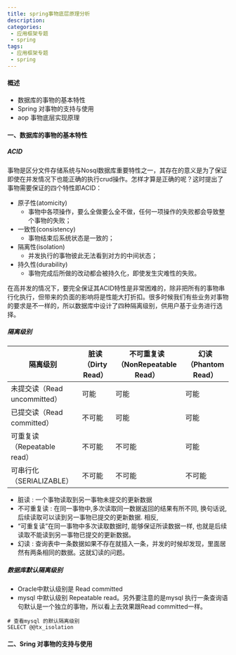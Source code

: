 ```yaml
---
title: spring事物底层原理分析
description: 
categories:
 - 应用框架专题
 - spring
tags:
 - 应用框架专题
 - spring
---
```


####  概述

- 数据库的事物的基本特性
- Spring 对事物的支持与使用
- aop 事物底层实现原理

<!--more-->

####   一、数据库的事物的基本特性 
##### ACID

事物是区分文件存储系统与Nosql数据库重要特性之一，其存在的意义是为了保证即使在并发情况下也能正确的执行crud操作。怎样才算是正确的呢？这时提出了事物需要保证的四个特性即ACID：

- 原子性(atomicity)
    - 事物中各项操作，要么全做要么全不做，任何一项操作的失败都会导致整个事物的失败；
- 一致性(consistency)
    - 事物结束后系统状态是一致的；
- 隔离性(isolation)
    - 并发执行的事物彼此无法看到对方的中间状态；
- 持久性(durability)
    - 事物完成后所做的改动都会被持久化，即使发生灾难性的失败。

在高并发的情况下，要完全保证其ACID特性是非常困难的，除非把所有的事物串行化执行，但带来的负面的影响将是性能大打折扣。很多时候我们有些业务对事物的要求是不一样的，所以数据库中设计了四种隔离级别，供用户基于业务进行选择。

##### 隔离级别 

隔离级别 |脏读（Dirty Read）|不可重复读（NonRepeatable Read）|幻读（Phantom Read）
---------|---------|---------|---------
未提交读（Read uncommitted）|	可能|	可能|   可能
已提交读（Read committed）|	不可能|	可能|	可能
可重复读（Repeatable read）|	不可能|	不可能|	可能
可串行化（SERIALIZABLE）|	不可能|	不可能|	不可能

- 脏读 :
一个事物读取到另一事物未提交的更新数据
- 不可重复读 : 
在同一事物中,多次读取同一数据返回的结果有所不同, 换句话说, 后续读取可以读到另一事物已提交的更新数据. 相反, 
- “可重复读”在同一事物中多次读取数据时, 能够保证所读数据一样, 也就是后续读取不能读到另一事物已提交的更新数据。
- 幻读 :
 查询表中一条数据如果不存在就插入一条，并发的时候却发现，里面居然有两条相同的数据。这就幻读的问题。

##### 数据库默认隔离级别

- Oracle中默认级别是 Read committed
- mysql 中默认级别 Repeatable read。另外要注意的是mysql 执行一条查询语句默认是一个独立的事物，所以看上去效果跟Read committed一样。

```
# 查看mysql 的默认隔离级别
SELECT @@tx_isolation
```

#### 二、Sring 对事物的支持与使用

